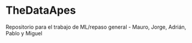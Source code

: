 # TheDataApes
Repositorio para el trabajo de ML/repaso general - Mauro, Jorge, Adrián, Pablo y Miguel 
